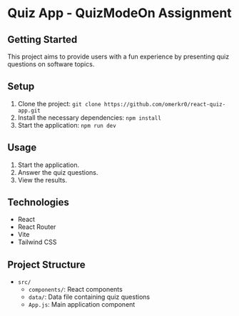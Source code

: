 # Quiz App - QuizModeOn Assignment 

## Getting Started
This project aims to provide users with a fun experience by presenting quiz questions on software topics.

## Setup
1. Clone the project: `git clone https://github.com/omerkr0/react-quiz-app.git`
2. Install the necessary dependencies: `npm install`
3. Start the application: `npm run dev`

## Usage
1. Start the application.
2. Answer the quiz questions.
3. View the results.

## Technologies
- React
- React Router
- Vite
- Tailwind CSS

## Project Structure
- `src/`
  - `components/`: React components
  - `data/`: Data file containing quiz questions
  - `App.js`: Main application component
